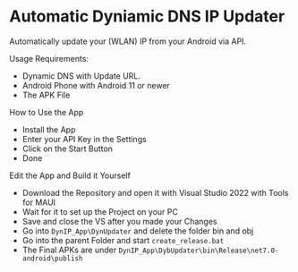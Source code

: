 # Automatic Dyniamic DNS IP Updater

Automatically update your (WLAN) IP from your Android via API.

<a name="req">Usage Requirements: </a>
- Dynamic DNS with Update URL.
- Android Phone with Android 11 or newer
- The APK File

<a name="how">How to Use the App</a>
- Install the App
- Enter your API Key in the Settings
- Click on the Start Button
- Done

<a name="edit">Edit the App and Build it Yourself </a>
- Download the Repository and open it with Visual Studio 2022 with Tools for MAUI
- Wait for it to set up the Project on your PC
- Save and close the VS after you made your Changes
- Go into ```DynIP_App\DynUpdater``` and delete the folder bin and obj
- Go into the parent Folder and start ```create_release.bat```
- The Final APKs are under ```DynIP_App\DybUpdater\bin\Release\net7.0-android\publish```
